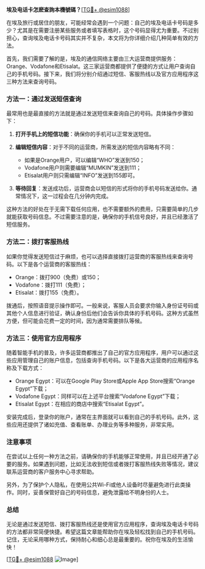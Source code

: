 **埃及电话卡怎麽查詢本機號碼？**[[TG💪+ @esim1088](https://t.me/s/esim1088)]

在埃及旅行或居住的朋友，可能经常会遇到一个问题：自己的埃及电话卡号码是多少？尤其是在需要注册某些服务或者填写表格时，这个号码显得尤为重要。不过别担心，查询埃及电话卡号码其实并不复杂，本文将为你详细介绍几种简单有效的方法。

首先，我们需要了解的是，埃及的通信网络主要由三大运营商提供服务：Orange、Vodafone和Etisalat。这三家运营商都提供了便捷的方式让用户查询自己的手机号码。接下来，我们将分别介绍通过短信、客服热线以及官方应用程序这三种方法来查询号码。

### 方法一：通过发送短信查询

最常用也是最直接的方法就是通过发送短信来查询自己的号码。具体操作步骤如下：

1. **打开手机上的短信功能**：确保你的手机可以正常发送短信。
   
2. **编辑短信内容**：对于不同的运营商，所需发送的短信内容略有不同：
   - 如果是Orange用户，可以编辑“WHO”发送到150；
   - Vodafone用户则需要编辑“MUMKIN”发送到111；
   - Etisalat用户则只需编辑“INFO”发送到155即可。

3. **等待回复**：发送成功后，运营商会以短信的形式将你的手机号码发送给你。通常情况下，这一过程会在几分钟内完成。

这种方法的好处在于无需下载任何应用，也不需要额外的费用，只需要简单的几步就能获取号码信息。不过需要注意的是，确保你的手机信号良好，并且已经激活了短信服务。

### 方法二：拨打客服热线

如果你觉得发送短信过于麻烦，也可以选择直接拨打运营商的客服热线来查询号码。以下是各个运营商的客服热线：

- Orange：拨打900（免费）或150；
- Vodafone：拨打111（免费）；
- Etisalat：拨打155（免费）。

拨通后，按照语音提示操作即可。一般来说，客服人员会要求你输入身份证号码或其他个人信息进行验证，确认身份后他们会告诉你具体的手机号码。这种方式虽然方便，但可能会花费一定的时间，因为通常需要排队等候。

### 方法三：使用官方应用程序

随着智能手机的普及，许多运营商都推出了自己的官方应用程序，用户可以通过这些应用管理自己的账户信息，包括查询手机号码。以下是各大运营商的应用程序名称及下载方式：

- Orange Egypt：可以在Google Play Store或Apple App Store搜索“Orange Egypt”下载；
- Vodafone Egypt：同样可以在上述平台搜索“Vodafone Egypt”下载；
- Etisalat Egypt：在相应的商店中搜索“Etisalat Egypt”。

安装完成后，登录你的账户，通常在主界面就可以看到自己的手机号码。此外，这些应用还提供了诸如充值、查看账单、办理业务等多种服务，非常实用。

### 注意事项

在尝试以上任何一种方法之前，请确保你的手机能够正常使用，并且已经开通了必要的服务。如果遇到问题，比如无法收到短信或者拨打客服热线失败等情况，建议联系运营商的客户服务中心寻求帮助。

另外，为了保护个人隐私，在使用公共Wi-Fi或他人设备时尽量避免进行此类操作。同时，妥善保管好自己的号码信息，避免泄露给不明身份的人士。

### 总结

无论是通过发送短信、拨打客服热线还是使用官方应用程序，查询埃及电话卡号码的方法都非常简便快捷。希望这篇文章能帮助你在埃及轻松找到自己的手机号码。记住，无论采用哪种方式，保持耐心和细心总是最重要的。祝你在埃及的生活愉快！

[[TG💪+ @esim1088](https://t.me/s/esim1088) ![Image](https://i.postimg.cc/4NQfJmqS/Snipaste-2025-05-13-00-14-12.png)]